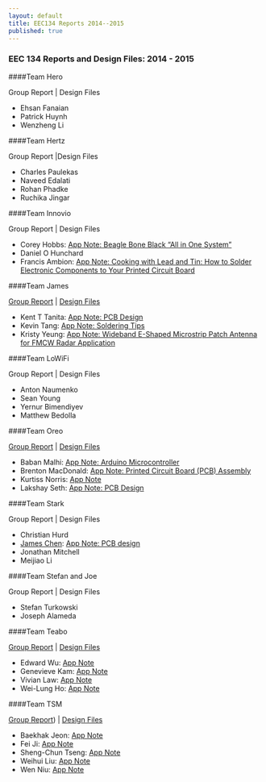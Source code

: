 ```yaml
---
layout: default
title: EEC134 Reports 2014--2015
published: true
---
```

### EEC 134 Reports and Design Files: 2014 - 2015

####Team Hero

Group Report \| Design Files 

* Ehsan Fanaian
* Patrick Huynh
* Wenzheng Li

####Team Hertz

Group Report \|Design Files

* Charles Paulekas
* Naveed Edalati
* Rohan Phadke
* Ruchika Jingar

####Team Innovio

Group Report \| Design Files

* Corey Hobbs: [App Note: Beagle Bone Black “All in One System”](/education/files/eec134-2014-2015/Team_Innovio/AN_Corey_Hobbs.pdf)
* Daniel O Hunchard
* Francis Ambion: [App Note: Cooking with Lead and Tin: How to Solder Electronic Components to Your Printed Circuit Board](/education/files/eec134-2014-2015/Team_Innovio/AN_Francis_Ambion.docx)

####Team James

[Group Report](/education/files/eec134-2014-2015/Team_James/Team_James_Report.docx) \| [Design Files](/education/files/eec134-2014-2015/Team_James/Team_James_Design_Files.docx)

* Kent T Tanita: [App Note: PCB Design](/education/files/eec134-2014-2015/Team_James/AN_Kent_Tanita.docx)
* Kevin Tang: [App Note: Soldering Tips](/education/files/eec134-2014-2015/Team_James/AN_Kevin_Tang.docx)
* Kristy Yeung: [App Note: Wideband E-Shaped Microstrip Patch Antenna for FMCW Radar Application](/education/files/eec134-2014-2015/Team_James/AN_Kristy_Yeung.docx)
 
####Team LoWiFi

Group Report \| Design Files

* Anton Naumenko
* Sean Young
* Yernur Bimendiyev
* Matthew Bedolla

####Team Oreo

[Group Report](/education/files/eec134-2014-2015/Team_Oreo/Team_Oreo_Report.doc) \| [Design Files](/education/files/eec134-2014-2015/Team_Oreo/Team_Oreo_Design_Files.zip)

* Baban Malhi: [App Note: Arduino Microcontroller](/education/files/eec134-2014-2015/Team_Oreo/AN_Baban_Malhi.pdf)
* Brenton MacDonald: [App Note: Printed Circuit Board (PCB) Assembly](/education/files/eec134-2014-2015/Team_Oreo/AN_Brenton_MacDonald.doc)
* Kurtiss Norris: [App Note](/education/files/eec134-2014-2015/Team_Oreo/AN_Kurt_Norris.doc)
* Lakshay Seth: [App Note: PCB Design](/education/files/eec134-2014-2015/Team_Oreo/AN_Lakshay_Seth.docx)

####Team Stark

Group Report \| Design Files

* Christian Hurd
* [James Chen](https://www.linkedin.com/pub/james-chen/a5/a80/3b9): [App Note: PCB design](/education/files/eec134-2014-2015/Team_Stark/AN_James_Chen.pdf)
* Jonathan Mitchell
* Meijiao Li

####Team Stefan and Joe

Group Report \| Design Files

* Stefan Turkowski
* Joseph Alameda

####Team Teabo

[Group Report](/education/files/eec134-2014-2015/Team_Teabo/Team_Teabo_Report.pdf) \| [Design Files](/education/files/eec134-2014-2015/Team_Teabo/Team_Teabo_Design_Files.zip)

* Edward Wu: [App Note](/education/files/eec134-2014-2015/Team_Teabo/AN_Edward_Wu.pdf)
* Genevieve Kam: [App Note](/education/files/eec134-2014-2015/Team_Teabo/AN_Genevieve_Kam.pdf)
* Vivian Law: [App Note](/education/files/eec134-2014-2015/Team_Teabo/AN_Vivian_Law.pdf)
* Wei-Lung Ho: [App Note](/education/files/eec134-2014-2015/Team_Teabo/AN_Weilung_Ho.pdf)

####Team TSM

[Group Report](/education/files/eec134-2014-2015/Team_TSM/Team_TSM_Report.pdf)) \| [Design Files](/education/files/eec134-2014-2015/Team_TSM/Team_TSM_Design_Files.zip)

* Baekhak Jeon: [App Note](/education/files/eec134-2014-2015/Team_TSM/AN_Baekhak_Jeon.pdf)
* Fei Ji: [App Note](/education/files/eec134-2014-2015/Team_TSM/AN_Fei_Ji.pdf)
* Sheng-Chun Tseng: [App Note](/education/files/eec134-2014-2015/Team_TSM/AN_Sheng_Chun.pdf)
* Weihui Liu: [App Note](/education/files/eec134-2014-2015/Team_TSM/AN_Weihui_Liu.pdf)
* Wen Niu: [App Note](/education/files/eec134-2014-2015/Team_TSM/AN_Wen_Niu.pdf)

